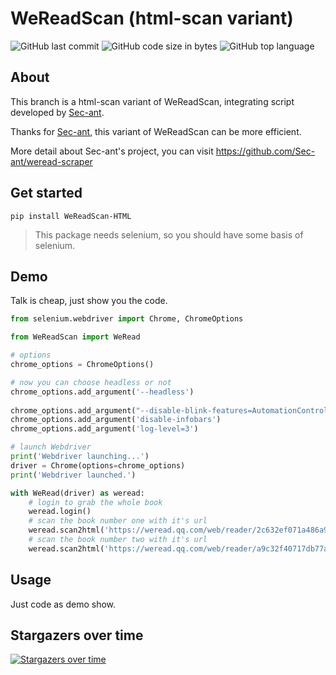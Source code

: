 # WeReadScan (html-scan variant)

![GitHub last commit](https://img.shields.io/github/last-commit/Algebra-FUN/WeReadScan) ![GitHub code size in bytes](https://img.shields.io/github/languages/code-size/Algebra-FUN/WeReadScan) ![GitHub top language](https://img.shields.io/github/languages/top/Algebra-FUN/WeReadScan)

## About

This branch is a html-scan variant of WeReadScan, integrating script developed by [Sec-ant](https://github.com/Sec-ant).

Thanks for [Sec-ant](https://github.com/Sec-ant), this variant of WeReadScan can be more efficient.

More detail about Sec-ant's project, you can visit https://github.com/Sec-ant/weread-scraper

## Get started

```
pip install WeReadScan-HTML
```

> This package needs selenium, so you should have some basis of selenium.

## Demo

Talk is cheap, just show you the code.

```python
from selenium.webdriver import Chrome, ChromeOptions

from WeReadScan import WeRead

# options
chrome_options = ChromeOptions()

# now you can choose headless or not
chrome_options.add_argument('--headless')  
 
chrome_options.add_argument("--disable-blink-features=AutomationControlled")
chrome_options.add_argument('disable-infobars')
chrome_options.add_argument('log-level=3')

# launch Webdriver
print('Webdriver launching...')
driver = Chrome(options=chrome_options)
print('Webdriver launched.')

with WeRead(driver) as weread:
    # login to grab the whole book
    weread.login() 
    # scan the book number one with it's url
    weread.scan2html('https://weread.qq.com/web/reader/2c632ef071a486a92c60226kc81322c012c81e728d9d180')
    # scan the book number two with it's url
    weread.scan2html('https://weread.qq.com/web/reader/a9c32f40717db77aa9c9171kc81322c012c81e728d9d180')
```

## Usage

Just code as demo show.

## Stargazers over time

[![Stargazers over time](https://starchart.cc/Algebra-FUN/WeReadScan.svg)](https://starchart.cc/Algebra-FUN/WeReadScan)  

